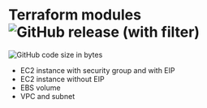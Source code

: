 # Terraform modules ![GitHub release (with filter)](https://img.shields.io/github/v/release/filatov0120/terraform_modules)
![GitHub code size in bytes](https://img.shields.io/github/languages/code-size/filatov0120/terraform_modules)
<br>
- EC2 instance with security group and with EIP 
- EC2 instance without EIP
- EBS volume
- VPC and subnet
